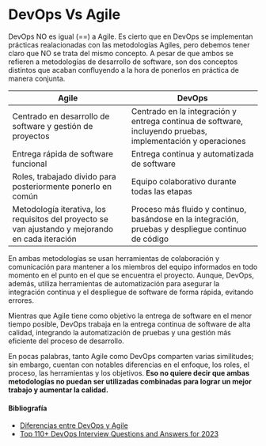 # DevOps Vs Agile

DevOps NO es igual (==) a Agile. Es cierto que en DevOps se implementan prácticas realacionadas con las metodologías Agiles, pero debemos tener claro que NO se trata del mismo concepto. A pesar de que ambos se refieren a metodologías de desarrollo de software, son dos conceptos distintos que acaban confluyendo a la hora de ponerlos en práctica de manera conjunta.

| Agile | DevOps |
|----------|----------|
| Centrado en desarrollo de software y gestión de proyectos  | Centrado en la integración y entrega continua de software, incluyendo pruebas, implementación y operaciones  |
| Entrega rápida de software funcional  | Entrega continua y automatizada de software   |
| Roles, trabajado divido para posteriormente ponerlo en común   | Equipo colaborativo durante todas las etapas  |
| Metodología iterativa, los requisitos del proyecto se van ajustando y mejorando en cada iteración | Proceso más fluido y continuo, basándose en la integración, pruebas y despliegue continuo de código |

En ambas metodologías se usan herramientas de colaboración y comunicación para mantener a los miembros del equipo informados en todo momento en el punto en el que se encuentra el proyecto. Aunque, DevOps, además, utiliza herramientas de automatización para asegurar la integración continua y el despliegue de software de forma rápida, evitando errores.

Mientras que Agile tiene como objetivo la entrega de software en el menor tiempo posible, DevOps trabaja en la entrega continua de software de alta calidad, integrando la automatización de pruebas y una gestión más eficiente del proceso de desarrollo.

En pocas palabras, tanto Agile como DevOps comparten varias similitudes; sin embargo, cuentan con notables diferencias en el enfoque, los roles, el proceso, las herramientas y los objetivos. **Eso no quiere decir que ambas metodologías no puedan ser utilizadas combinadas para lograr un mejor trabajo y aumentar la calidad.**

#### Bibliografía
- [Diferencias entre DevOps y Agile](https://www.thebridge.tech/blog/diferencias-entre-devops-y-agile#:~:text=Agile%20est%C3%A1%20centrado%20en%20el,incluyendo%20pruebas%2C%20implementaci%C3%B3n%20y%20operaciones.)
- [Top 110+ DevOps Interview Questions and Answers for 2023](https://www.simplilearn.com/tutorials/devops-tutorial/devops-interview-questions)
